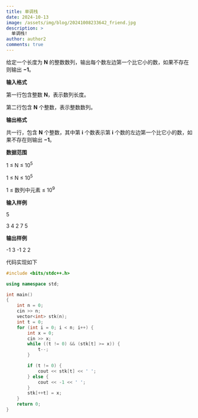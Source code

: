 ```yaml
---
title: 单调栈
date: 2024-10-13
image: /assets/img/blog/20241008233642_friend.jpg
description: >
  单调栈!
author: author2
comments: true
---
```


给定一个长度为 **N** 的整数数列，输出每个数左边第一个比它小的数，如果不存在则输出 **−1**。

**输入格式**

第一行包含整数 **N**，表示数列长度。

第二行包含 **N** 个整数，表示整数数列。

**输出格式**

共一行，包含 **N** 个整数，其中第 **i** 个数表示第 **i** 个数的左边第一个比它小的数，如果不存在则输出 **−1**。

**数据范围**

1 ≤ N ≤ 10<sup>5</sup>

1 ≤ N ≤ 10<sup>5</sup>

1 ≤ 数列中元素 ≤ 10<sup>9</sup>

**输入样例**

<p>5</p>
<p>3 4 2 7 5</p>

**输出样例**

<p>-1 3 -1 2 2</p>

代码实现如下

```c++
#include <bits/stdc++.h>

using namespace std;

int main()
{
    int n = 0;
    cin >> n;
    vector<int> stk(n);
    int t = 0;
    for (int i = 0; i < n; i++) {
        int x = 0;
        cin >> x;
        while ((t != 0) && (stk[t] >= x)) {
            t--;
        }

        if (t != 0) {
            cout << stk[t] << ' ';
        } else {
            cout << -1 << ' ';
        }
        stk[++t] = x;
    }
    return 0;
}
```

